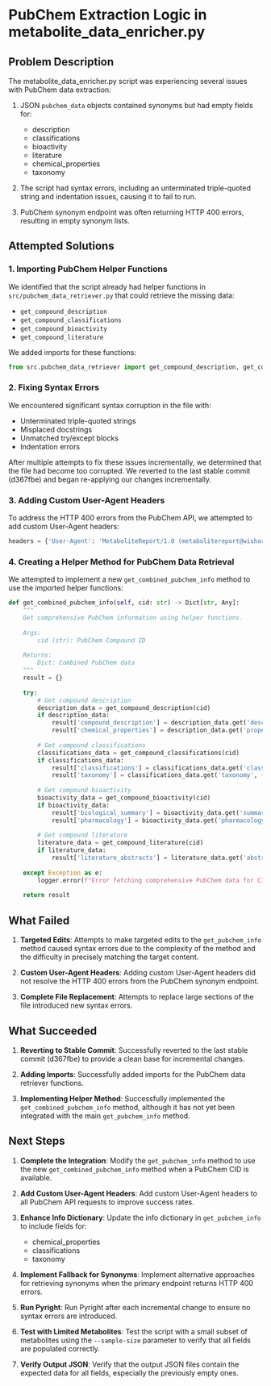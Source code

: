 # PubChem Extraction Logic in metabolite_data_enricher.py

## Problem Description

The metabolite_data_enricher.py script was experiencing several issues with PubChem data extraction:

1. JSON `pubchem_data` objects contained synonyms but had empty fields for:
   - description
   - classifications
   - bioactivity
   - literature
   - chemical_properties
   - taxonomy

2. The script had syntax errors, including an unterminated triple-quoted string and indentation issues, causing it to fail to run.

3. PubChem synonym endpoint was often returning HTTP 400 errors, resulting in empty synonym lists.

## Attempted Solutions

### 1. Importing PubChem Helper Functions

We identified that the script already had helper functions in `src/pubchem_data_retriever.py` that could retrieve the missing data:
- `get_compound_description`
- `get_compound_classifications`
- `get_compound_bioactivity`
- `get_compound_literature`

We added imports for these functions:
```python
from src.pubchem_data_retriever import get_compound_description, get_compound_classifications, get_compound_bioactivity, get_compound_literature
```

### 2. Fixing Syntax Errors

We encountered significant syntax corruption in the file with:
- Unterminated triple-quoted strings
- Misplaced docstrings
- Unmatched try/except blocks
- Indentation errors

After multiple attempts to fix these issues incrementally, we determined that the file had become too corrupted. We reverted to the last stable commit (d367fbe) and began re-applying our changes incrementally.

### 3. Adding Custom User-Agent Headers

To address the HTTP 400 errors from the PubChem API, we attempted to add custom User-Agent headers:
```python
headers = {'User-Agent': 'MetaboliteReport/1.0 (metabolitereport@wishartlab.com)'}
```

### 4. Creating a Helper Method for PubChem Data Retrieval

We attempted to implement a new `get_combined_pubchem_info` method to use the imported helper functions:
```python
def get_combined_pubchem_info(self, cid: str) -> Dict[str, Any]:
    """
    Get comprehensive PubChem information using helper functions.
    
    Args:
        cid (str): PubChem Compound ID
        
    Returns:
        Dict: Combined PubChem data
    """
    result = {}
    
    try:
        # Get compound description
        description_data = get_compound_description(cid)
        if description_data:
            result['compound_description'] = description_data.get('description', '')
            result['chemical_properties'] = description_data.get('properties', {})
        
        # Get compound classifications
        classifications_data = get_compound_classifications(cid)
        if classifications_data:
            result['classifications'] = classifications_data.get('classifications', {})
            result['taxonomy'] = classifications_data.get('taxonomy', {})
        
        # Get compound bioactivity
        bioactivity_data = get_compound_bioactivity(cid)
        if bioactivity_data:
            result['biological_summary'] = bioactivity_data.get('summary', '')
            result['pharmacology'] = bioactivity_data.get('pharmacology', '')
        
        # Get compound literature
        literature_data = get_compound_literature(cid)
        if literature_data:
            result['literature_abstracts'] = literature_data.get('abstracts', [])
            
    except Exception as e:
        logger.error(f"Error fetching comprehensive PubChem data for CID {cid}: {e}")
        
    return result
```

## What Failed

1. **Targeted Edits**: Attempts to make targeted edits to the `get_pubchem_info` method caused syntax errors due to the complexity of the method and the difficulty in precisely matching the target content.

2. **Custom User-Agent Headers**: Adding custom User-Agent headers did not resolve the HTTP 400 errors from the PubChem synonym endpoint.

3. **Complete File Replacement**: Attempts to replace large sections of the file introduced new syntax errors.

## What Succeeded

1. **Reverting to Stable Commit**: Successfully reverted to the last stable commit (d367fbe) to provide a clean base for incremental changes.

2. **Adding Imports**: Successfully added imports for the PubChem data retriever functions.

3. **Implementing Helper Method**: Successfully implemented the `get_combined_pubchem_info` method, although it has not yet been integrated with the main `get_pubchem_info` method.

## Next Steps

1. **Complete the Integration**: Modify the `get_pubchem_info` method to use the new `get_combined_pubchem_info` method when a PubChem CID is available.

2. **Add Custom User-Agent Headers**: Add custom User-Agent headers to all PubChem API requests to improve success rates.

3. **Enhance Info Dictionary**: Update the info dictionary in `get_pubchem_info` to include fields for:
   - chemical_properties
   - classifications
   - taxonomy

4. **Implement Fallback for Synonyms**: Implement alternative approaches for retrieving synonyms when the primary endpoint returns HTTP 400 errors.

5. **Run Pyright**: Run Pyright after each incremental change to ensure no syntax errors are introduced.

6. **Test with Limited Metabolites**: Test the script with a small subset of metabolites using the `--sample-size` parameter to verify that all fields are populated correctly.

7. **Verify Output JSON**: Verify that the output JSON files contain the expected data for all fields, especially the previously empty ones.
